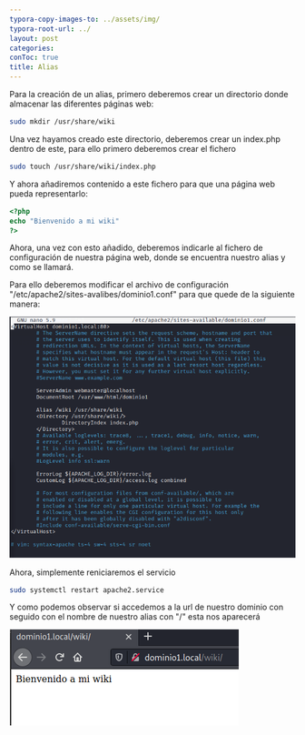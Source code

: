 ```yaml
---
typora-copy-images-to: ../assets/img/
typora-root-url: ../
layout: post
categories: 
conToc: true
title: Alias
---
```


Para la creación de un alias, primero deberemos crear un directorio donde almacenar las diferentes páginas web:

```bash
sudo mkdir /usr/share/wiki
```

Una vez hayamos creado este directorio, deberemos crear un index.php dentro de este, para ello primero deberemos crear el fichero 

```bash
sudo touch /usr/share/wiki/index.php
```

Y ahora añadiremos contenido a este fichero para que una página web pueda representarlo: 

```php
<?php 
echo "Bienvenido a mi wiki"
?>
```

Ahora, una vez con esto añadido, deberemos indicarle al fichero de configuración de nuestra página web, donde se encuentra nuestro alias y como se llamará.

Para ello deberemos modificar el archivo de configuración "/etc/apache2/sites-avalibes/dominio1.conf" para que quede de la siguiente manera:



![image-20211130171040819](/assets/img/image-20211130171040819.png)

Ahora, simplemente reniciaremos el servicio

```bash
sudo systemctl restart apache2.service
```

Y como podemos observar si accedemos a la url de nuestro dominio con seguido con el nombre de nuestro alias con "/" esta nos aparecerá



![image-20211130171014549](/assets/img/image-20211130171014549.png)

